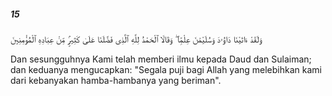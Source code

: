 ##### 15

<span class="ayah">وَلَقَدْ ءَاتَيْنَا دَاوُۥدَ وَسُلَيْمَٰنَ عِلْمًۭا ۖ وَقَالَا ٱلْحَمْدُ لِلَّهِ ٱلَّذِى فَضَّلَنَا عَلَىٰ كَثِيرٍۢ مِّنْ عِبَادِهِ ٱلْمُؤْمِنِينَ</span>

<span class="ayah_translation">Dan sesungguhnya Kami telah memberi ilmu kepada Daud dan Sulaiman; dan keduanya mengucapkan: "Segala puji bagi Allah yang melebihkan kami dari kebanyakan hamba-hambanya yang beriman".</span>
